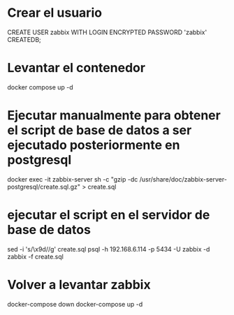 # Crear el usuario
CREATE USER zabbix WITH LOGIN ENCRYPTED PASSWORD 'zabbix' CREATEDB;

# Levantar el contenedor
docker compose up -d

# Ejecutar manualmente para obtener el script de base de datos a ser ejecutado posteriormente en postgresql
docker exec -it zabbix-server sh -c "gzip -dc /usr/share/doc/zabbix-server-postgresql/create.sql.gz" > create.sql

# ejecutar el script en el servidor de base de datos
sed -i 's/\x9d//g' create.sql
psql -h 192.168.6.114 -p 5434 -U zabbix -d zabbix -f create.sql

# Volver a levantar zabbix
docker-compose down
docker-compose up -d
